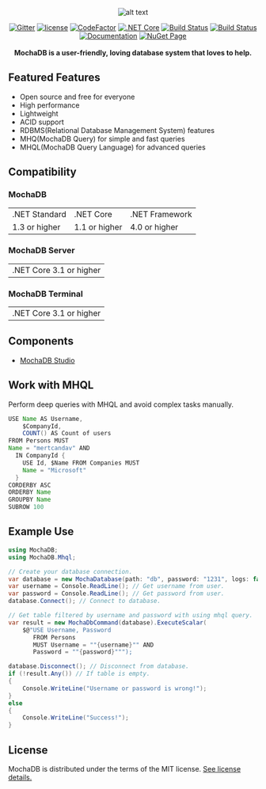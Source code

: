 <div align="center">

![alt text](https://github.com/mertcandav/MochaDB/blob/master/res/MochaDB_Texted.ico)

[![Gitter](https://badges.gitter.im/mertcandv/MochaDB.svg)](https://gitter.im/mertcandv/MochaDB?utm_source=badge&utm_medium=badge&utm_campaign=pr-badge)
[![license](https://img.shields.io/badge/License-MIT-BLUE.svg)](https://opensource.org/licenses/MIT)
[![CodeFactor](https://www.codefactor.io/repository/github/mertcandav/mochadb/badge)](https://www.codefactor.io/repository/github/mertcandav/mochadb)
[![.NET Core](https://github.com/mertcandav/MochaDB/workflows/.NET%20Core/badge.svg)](https://github.com/mertcandav/MochaDB/actions?query=workflow%3A%22.NET+Core%22)
[![Build Status](https://dev.azure.com/mertcandav/MochaDB/_apis/build/status/mertcandav.MochaDB?branchName=master)](https://dev.azure.com/mertcandav/MochaDB/_build/latest?definitionId=2&branchName=master)
[![Build Status](https://travis-ci.com/mertcandav/MochaDB.svg?branch=master)](https://travis-ci.com/mertcandav/MochaDB)
<br>
[![Documentation](https://img.shields.io/badge/Documentation-YELLOW.svg?style=flat-square)](https://github.com/mertcandav/MochaDB/tree/master/docs)
[![NuGet Page](https://img.shields.io/badge/NuGet-BLUE.svg?style=flat-square)](https://www.nuget.org/packages/MochaDB/)
<br><br>
<b>MochaDB is a user-friendly, loving database system that loves to help.</b>
</div>

## Featured Features

+ Open source and free for everyone
+ High performance
+ Lightweight
+ ACID support
+ RDBMS(Relational Database Management System) features
+ MHQ(MochaDB Query) for simple and fast queries
+ MHQL(MochaDB Query Language) for advanced queries

## Compatibility
### MochaDB
<table>
  <tr>
    <td>.NET Standard</td>
    <td>.NET Core</td>
    <td>.NET Framework</td>
  </tr>
  <tr>
    <td>1.3 or higher</td>
    <td>1.1 or higher</td>
    <td>4.0 or higher</td>
  </tr>
</table>

### MochaDB Server
<table>
  <tr>
    <td>.NET Core 3.1 or higher</td>
  </tr>
</table>

### MochaDB Terminal
<table>
  <tr>
    <td>.NET Core 3.1 or higher</td>
  </tr>
</table>

## Components
+ [MochaDB Studio](https://github.com/mertcandav/MochaDBStudio)

## Work with MHQL
Perform deep queries with MHQL and avoid complex tasks manually.
```java
USE Name AS Username,
    $CompanyId,
    COUNT() AS Count of users
FROM Persons MUST
Name = "mertcandav" AND
  IN CompanyId {
    USE Id, $Name FROM Companies MUST
    Name = "Microsoft"
  }
CORDERBY ASC
ORDERBY Name
GROUPBY Name
SUBROW 100
```

## Example Use
```csharp
using MochaDB;
using MochaDB.Mhql;

// Create your database connection.
var database = new MochaDatabase(path: "db", password: "1231", logs: false);
var username = Console.ReadLine(); // Get username from user.
var password = Console.ReadLine(); // Get password from user.
database.Connect(); // Connect to database.

// Get table filtered by username and password with using mhql query.
var result = new MochaDbCommand(database).ExecuteScalar(
    $@"USE Username, Password
       FROM Persons
       MUST Username = ""{username}"" AND
       Password = ""{password}""");

database.Disconnect(); // Disconnect from database.
if (!result.Any()) // If table is empty.
{
    Console.WriteLine("Username or password is wrong!");
}
else
{
    Console.WriteLine("Success!");
}
```

## License
MochaDB is distributed under the terms of the MIT license.
[See license details.](https://github.com/mertcandav/MochaDB/blob/master/LICENSE)
